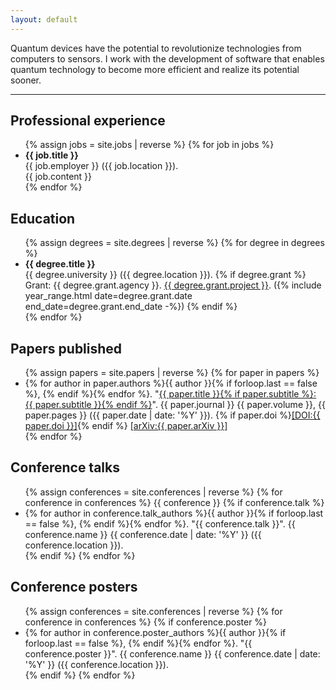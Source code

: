 ```yaml
---
layout: default
---
```


Quantum devices have the potential to revolutionize technologies from computers
to sensors. I work with the development of software that enables quantum
technology to become more efficient and realize its potential sooner.

---

## Professional experience
<ul>
{% assign jobs = site.jobs | reverse %}
{% for job in jobs %}
  <li seq="{% include year_range.html date=job.date end_date=job.end_date -%}">
    <strong>{{ job.title }}</strong> <br>
    {{ job.employer }} ({{ job.location }}).
    <div class="details">
      {{ job.content }}
    </div>
  </li>
{% endfor %}
</ul>

## Education
<ul>
{% assign degrees = site.degrees | reverse %}
{% for degree in degrees %}
  <li seq="{% include year_range.html date=degree.date end_date=degree.end_date -%}">
    <strong>{{ degree.title }}</strong> <br>
    {{ degree.university }} ({{ degree.location }}).
    {% if degree.grant %} <br/>
     Grant: {{ degree.grant.agency }}. <a href="{{ degree.grant.external_url }}" class="title">{{ degree.grant.project }}</a>.
     ({% include year_range.html date=degree.grant.date end_date=degree.grant.end_date -%})
    {% endif %}
    <!--<div class="details">
      {{ degree.content | markdownify }}
    </div>-->
  </li>
{% endfor %}
</ul>

## Papers published
<ul>
{% assign papers = site.papers | reverse %}
{% for paper in papers %}
  <li>
  {% for author in paper.authors %}{{ author }}{% if forloop.last == false %}, {% endif %}{% endfor %}.
  &quot;<a href="{{ paper.external_url }}" target="_blank">{{ paper.title }}{% if paper.subtitle %}: {{ paper.subtitle }}{% endif %}</a>&quot;.
  {{ paper.journal }} <span class="volume">{{ paper.volume }}</span>, {{ paper.pages }} ({{ paper.date | date: '%Y' }}).
  {% if paper.doi %}<a href="https://dx.doi.org/{{ paper.doi }}" target="_blank">[DOI:{{ paper.doi }}]</a>{% endif %}
  <a href="https://arxiv.org/abs/{{ paper.arxiv }}" target="_blank">[arXiv:{{ paper.arXiv }}]</a>
  </li>
{% endfor %}
</ul>

## Conference talks
<ul>
{% assign conferences = site.conferences | reverse %}
{% for conference in conferences %}
  {{ conference }}
  {% if conference.talk %}
  <li>
  {% for author in conference.talk_authors %}{{ author }}{% if forloop.last == false %}, {% endif %}{% endfor %}.
  &quot;{{ conference.talk }}&quot;.
  {{ conference.name }} {{ conference.date | date: '%Y' }} ({{ conference.location }}).
  </li>
  {% endif %}
{% endfor %}
</ul>

## Conference posters
<ul>
{% assign conferences = site.conferences | reverse %}
{% for conference in conferences %}
  {% if conference.poster %}
  <li>
  {% for author in conference.poster_authors %}{{ author }}{% if forloop.last == false %}, {% endif %}{% endfor %}.
  &quot;{{ conference.poster }}&quot;.
  {{ conference.name }} {{ conference.date | date: '%Y' }} ({{ conference.location }}).
  </li>
  {% endif %}
{% endfor %}
</ul>
